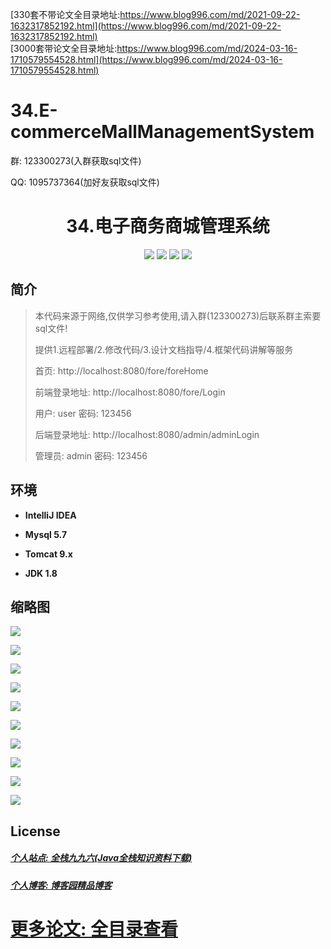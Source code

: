 [330套不带论文全目录地址:https://www.blog996.com/md/2021-09-22-1632317852192.html](https://www.blog996.com/md/2021-09-22-1632317852192.html)<br/>
[3000套带论文全目录地址:https://www.blog996.com/md/2024-03-16-1710579554528.html](https://www.blog996.com/md/2024-03-16-1710579554528.html)
# 34.E-commerceMallManagementSystem

<p>群: 123300273(入群获取sql文件)</p>
<p>QQ: 1095737364(加好友获取sql文件)</p>

<p><h1 align="center">34.电子商务商城管理系统</h1></p>

<p align="center">
	<img src="https://img.shields.io/badge/jdk-1.8-orange.svg"/>
    <img src="https://img.shields.io/badge/spring-5.x-lightgrey.svg"/>
    <img src="https://img.shields.io/badge/springmvc-3.x-blue.svg"/>
    <img src="https://img.shields.io/badge/mybatis-3.0.x-yellow.svg"/>
</p>

## 简介

> 本代码来源于网络,仅供学习参考使用,请入群(123300273)后联系群主索要sql文件!
>
> 提供1.远程部署/2.修改代码/3.设计文档指导/4.框架代码讲解等服务
>
> 首页: http://localhost:8080/fore/foreHome
> 
> 前端登录地址: http://localhost:8080/fore/Login
> 
> 用户: user  密码: 123456
> 
> 后端登录地址: http://localhost:8080/admin/adminLogin
>
> 管理员: admin  密码: 123456


## 环境

- <b>IntelliJ IDEA</b>

- <b>Mysql 5.7</b>

- <b>Tomcat 9.x</b>

- <b>JDK 1.8</b>



## 缩略图

![](https://img2020.cnblogs.com/blog/588112/202101/588112-20210102121708138-1545829518.png)

![](https://img2020.cnblogs.com/blog/588112/202101/588112-20210102121719148-274694108.png)

![](https://img2020.cnblogs.com/blog/588112/202101/588112-20210102121726831-636931296.png)

![](https://img2020.cnblogs.com/blog/588112/202101/588112-20210102121736213-2147196374.png)

![](https://img2020.cnblogs.com/blog/588112/202101/588112-20210102121743367-435634317.png)

![](https://img2020.cnblogs.com/blog/588112/202101/588112-20210102121753441-2018307659.png)

![](https://img2020.cnblogs.com/blog/588112/202101/588112-20210102121821064-1343992583.png)

![](https://img2020.cnblogs.com/blog/588112/202101/588112-20210102121835623-250527222.png)

![](https://img2020.cnblogs.com/blog/588112/202101/588112-20210102121848231-909166018.png)

![](https://img2020.cnblogs.com/blog/588112/202101/588112-20210102121859876-1381251473.png)

## License

##### [个人站点: 全栈九九六(Java全栈知识资料下载)](https://www.blog996.com/)
##### [个人博客: 博客园精品博客](https://www.cnblogs.com/yysbolg/)
# [更多论文: 全目录查看](https://www.blog996.com/md/2021-09-22-1632317852192.html)

